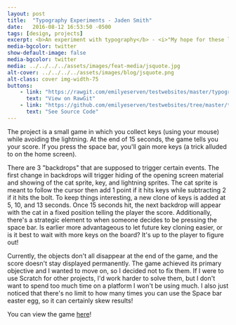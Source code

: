 ```yaml
---
layout: post
title:  "Typography Experiments - Jaden Smith"
date:   2016-08-12 16:53:50 -0500
tags: [design, projects]
excerpt: <b>An experiment with typography</b> - <i>"My hope for these little blog posts is to document my process and hopefully be able to learn from it in retrospect when I do another portfolio."</i>
media-bgcolor: twitter
show-default-image: false
media-bgcolor: twitter
media: ../../../../assets/images/feat-media/jsquote.jpg
alt-cover: ../../../../assets/images/blog/jsquote.png
alt-class: cover img-width-75
buttons:
    - link: "https://rawgit.com/emilyeserven/testwebsites/master/typography/smith.html"
      text: "View on RawGit"
    - link: "https://github.com/emilyeserven/testwebsites/tree/master/typography"
      text: "See Source Code"
---
```


The project is a small game in which you collect keys (using your mouse) while avoiding the lightning. At the end of 15 seconds, the game tells you your score. If you press the space bar, you'll gain more keys (a trick alluded to on the home screen).

There are 3 "backdrops" that are supposed to trigger certain events. The first change in backdrops will trigger hiding of the opening screen material and showing of the cat sprite, key, and lightning sprites. The cat sprite is meant to follow the cursor then add 1 point if it hits keys while subtracting 2 if it hits the bolt. To keep things interesting, a new clone of keys is added at 5, 10, and 13 seconds. Once 15 seconds hit, the next backdrop will appear with the cat in a fixed position telling the player the score. Additionally, there's a strategic element to when someone decides to be pressing the space bar. Is earlier more advantageous to let future key cloning easier, or is it best to wait with more keys on the board? It's up to the player to figure out!

Currently, the objects don't all disappear at the end of the game, and the score doesn't stay displayed permanently. The game achieved its primary objective and I wanted to move on, so I decided not to fix them. If I were to use Scratch for other projects, I'd work harder to solve them, but I don't want to spend too much time on a platform I won't be using much. I also just noticed that there's no limit to how many times you can use the Space bar easter egg, so it can certainly skew results!

You can view the game [here](https://scratch.mit.edu/projects/114377927/)!
